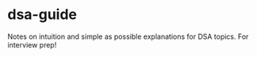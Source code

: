 # dsa-guide
Notes on intuition and simple as possible explanations for DSA topics. For interview prep!
